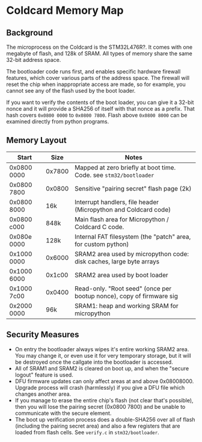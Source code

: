 # Coldcard Memory Map

## Background

The microprocess on the Coldcard is the STM32L476R?. It comes with
one megabyte of flash, and 128k of SRAM. All types of memory share
the same 32-bit address space.

The bootloader code runs first, and enables specific hardware
firewall features, which cover various parts of the address space.
The firewall will reset the chip when inappropriate access are made,
so for example, you cannot see any of the flash used by the boot loader.

If you want to verify the contents of the boot loader, you can give
it a 32-bit nonce and it will provide a SHA256 of itself with that
nonce as a prefix. That hash covers `0x0800 0000` to `0x0800 7800`.
Flash above `0x0800 8000` can be examined directly from python programs.

## Memory Layout

| Start         | Size      | Notes
|---------------|-----------|--------------------------
| 0x0800 0000   | 0x7800    | Mapped at zero briefly at boot time. Code. see `stm32/bootloader`
| 0x0800 7800   | 0x0800    | Sensitive "pairing secret" flash page (2k)
| 0x0800 8000   | 16k       | Interrupt handlers, file header (Micropython and Coldcard code)
| 0x0800 c000   | 848k      | Main flash area for Micropython / Coldcard C code.
| 0x080e 0000   | 128k      | Internal FAT filesystem (the "patch" area, for custom python)
| 0x1000 0000   | 0x6000    | SRAM2 area used by micropython code: disk caches, large byte arrays
| 0x1000 6000   | 0x1c00    | SRAM2 area used by boot loader
| 0x1000 7c00   | 0x0400    | Read-only. "Root seed" (once per bootup nonce), copy of firmware sig
| 0x2000 0000   | 96k       | SRAM1: heap and working SRAM for micropython


## Security Measures

- On entry the bootloader always wipes it's entire working SRAM2 area. You may change 
  it, or even use it for very temporary storage, but it will be destroyed once the callgate
  into the bootloader is accessed.
- All of SRAM1 and SRAM2 is cleared on boot up, and when the "secure logout" feature is used.
- DFU firmware updates can only affect areas at and above 0x08008000. Upgrade process will
  crash (harmlessly) if you give a DFU file which changes another area.
- If you manage to erase the entire chip's flash (not clear that's possible), then you will
  lose the pairing secret (0x0800 7800) and be unable to communicate with the secure element.
- The boot up verification process does a double-SHA256 over all of flash (including the pairing
  secret area) and also a few registers that are loaded from flash cells.
  See `verify.c` in `stm32/bootloader`.


